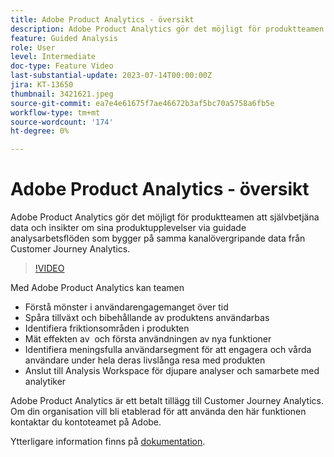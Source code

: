 ```yaml
---
title: Adobe Product Analytics - översikt
description: Adobe Product Analytics gör det möjligt för produktteamen att självbetjäna data och insikter om sina produktupplevelser via guidade analysarbetsflöden som bygger på samma kanalövergripande data från Customer Journey Analytics.
feature: Guided Analysis
role: User
level: Intermediate
doc-type: Feature Video
last-substantial-update: 2023-07-14T00:00:00Z
jira: KT-13650
thumbnail: 3421621.jpeg
source-git-commit: ea7e4e61675f7ae46672b3af5bc70a5758a6fb5e
workflow-type: tm+mt
source-wordcount: '174'
ht-degree: 0%

---
```



# Adobe Product Analytics - översikt

Adobe Product Analytics gör det möjligt för produktteamen att självbetjäna data och insikter om sina produktupplevelser via guidade analysarbetsflöden som bygger på samma kanalövergripande data från Customer Journey Analytics.

>[!VIDEO](https://video.tv.adobe.com/v/3421621/?learn=on)

Med Adobe Product Analytics kan teamen

* Förstå mönster i användarengagemanget över tid
* Spåra tillväxt och bibehållande av produktens användarbas
* Identifiera friktionsområden i produkten
* Mät effekten av &#x200B; och första användningen av nya funktioner
* Identifiera meningsfulla användarsegment för att engagera och vårda användare under hela deras livslånga resa med produkten
* Anslut till Analysis Workspace för djupare analyser och samarbete med analytiker

Adobe Product Analytics är ett betalt tillägg till Customer Journey Analytics. Om din organisation vill bli etablerad för att använda den här funktionen kontaktar du kontoteamet på Adobe.

Ytterligare information finns på [dokumentation](https://experienceleague.adobe.com/docs/analytics-platform/using/guided-analysis/overview.html).

